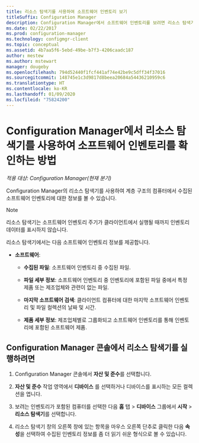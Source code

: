 ```yaml
---
title: 리소스 탐색기를 사용하여 소프트웨어 인벤토리 보기
titleSuffix: Configuration Manager
description: Configuration Manager에서 소프트웨어 인벤토리를 보려면 리소스 탐색기를 사용하세요.
ms.date: 02/22/2017
ms.prod: configuration-manager
ms.technology: configmgr-client
ms.topic: conceptual
ms.assetid: 4b7aa5f6-5ebd-49be-b7f3-4206caadc187
author: mestew
ms.author: mstewart
manager: dougeby
ms.openlocfilehash: 794d52440f1fcf441af74e42be9c5dff34f37016
ms.sourcegitcommit: 148745e1c3d9817d8beea20684a54436210959c6
ms.translationtype: HT
ms.contentlocale: ko-KR
ms.lasthandoff: 01/09/2020
ms.locfileid: "75824200"
---
```

# <a name="how-to-use-resource-explorer-to-view-software-inventory-in-configuration-manager"></a>Configuration Manager에서 리소스 탐색기를 사용하여 소프트웨어 인벤토리를 확인하는 방법

*적용 대상: Configuration Manager(현재 분기)*

Configuration Manager의 리소스 탐색기를 사용하여 계층 구조의 컴퓨터에서 수집된 소프트웨어 인벤토리에 대한 정보를 볼 수 있습니다.  

> [!NOTE]  
>  리소스 탐색기는 소프트웨어 인벤토리 주기가 클라이언트에서 실행될 때까지 인벤토리 데이터를 표시하지 않습니다.  

 리소스 탐색기에서는 다음 소프트웨어 인벤토리 정보를 제공합니다.  

-   **소프트웨어**:  

    -   **수집된 파일**: 소프트웨어 인벤토리 중 수집된 파일.  

    -   **파일 세부 정보**: 소프트웨어 인벤토리 중 인벤토리에 포함된 파일 중에서 특정 제품 또는 제조업체와 관련이 없는 파일.  

    -   **마지막 소프트웨어 검색**: 클라이언트 컴퓨터에 대한 마지막 소프트웨어 인벤토리 및 파일 컬렉션의 날짜 및 시간.  

    -   **제품 세부 정보**: 제조업체별로 그룹화되고 소프트웨어 인벤토리를 통해 인벤토리에 포함된 소프트웨어 제품.  

## <a name="to-run-resource-explorer-from-the-configuration-manager-console"></a>Configuration Manager 콘솔에서 리소스 탐색기를 실행하려면  

1.  Configuration Manager 콘솔에서 **자산 및 준수**를 선택합니다.

2.  **자산 및 준수** 작업 영역에서 **디바이스** 를 선택하거나 디바이스를 표시하는 모든 컬렉션을 엽니다.  

3.  보려는 인벤토리가 포함된 컴퓨터를 선택한 다음 **홈** 탭 &gt; **디바이스** 그룹에서 **시작** > **리소스 탐색기**를 선택합니다.

4.  리소스 탐색기 창의 오른쪽 창에 있는 항목을 마우스 오른쪽 단추로 클릭한 다음 **속성**을 선택하여 수집된 인벤토리 정보를 좀 더 읽기 쉬운 형식으로 볼 수 있습니다.  
 
